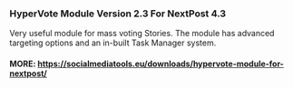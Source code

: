 ### HyperVote Module Version 2.3 For NextPost 4.3
Very useful module for mass voting Stories. The module has advanced targeting options and an in-built Task Manager system.

#### MORE: https://socialmediatools.eu/downloads/hypervote-module-for-nextpost/
